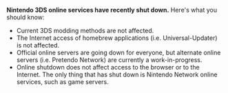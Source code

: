 **Nintendo 3DS online services have recently shut down.** Here's what you should know:

- Current 3DS modding methods are not affected.
- The Internet access of homebrew applications (i.e. Universal-Updater) is not affected.
- Official online servers are going down for everyone, but alternate online servers (i.e. Pretendo Network) are currently a work-in-progress.
- Online shutdown does not affect access to the browser or to the Internet. The only thing that has shut down is Nintendo Network online services, such as game servers.
